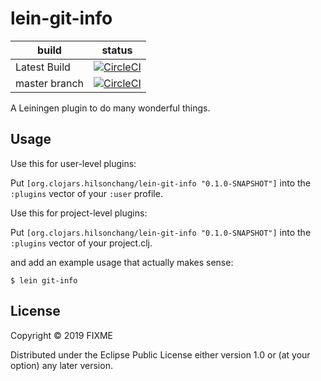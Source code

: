 # lein-git-info

build | status
----- | -----
Latest Build | [![CircleCI](https://circleci.com/gh/hilsonchang2018/lein-git-info.svg?style=svg&circle-token=e3805d10dcb2507eaa2e281250032063acafa30a)](https://circleci.com/gh/hilsonchang2018/lein-git-info)
master branch | [![CircleCI](https://circleci.com/gh/hilsonchang2018/lein-git-info/tree/master.svg?style=svg&circle-token=e3805d10dcb2507eaa2e281250032063acafa30a)](https://circleci.com/gh/hilsonchang2018/lein-git-info/tree/master)

A Leiningen plugin to do many wonderful things.

## Usage

Use this for user-level plugins:

Put `[org.clojars.hilsonchang/lein-git-info "0.1.0-SNAPSHOT"]` into the `:plugins` vector of your `:user`
profile.

Use this for project-level plugins:

Put `[org.clojars.hilsonchang/lein-git-info "0.1.0-SNAPSHOT"]` into the `:plugins` vector of your project.clj.

and add an example usage that actually makes sense:

    $ lein git-info

## License

Copyright © 2019 FIXME

Distributed under the Eclipse Public License either version 1.0 or (at
your option) any later version.
